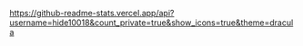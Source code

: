 https://github-readme-stats.vercel.app/api?username=hide10018&count_private=true&show_icons=true&theme=dracula
